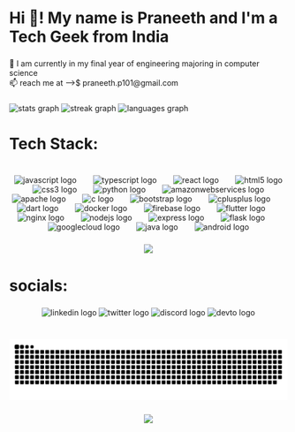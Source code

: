 <h1 align="left">Hi 👋! My name is Praneeth and I'm a Tech Geek from India</h1>

###

<p align="left">👀 I am currently in my final year of engineering majoring in computer science<br>📫 reach me at -->$ praneeth.p101@gmail.com</p>

###

<div align="left">
  <img src="https://github-readme-stats.vercel.app/api?username=praneethp07&hide_title=false&hide_rank=true&show_icons=true&include_all_commits=true&count_private=true&disable_animations=false&theme=dark&locale=en&hide_border=true" height="150" alt="stats graph"  />
  <img src="https://streak-stats.demolab.com?user=praneethp07&locale=en&mode=daily&theme=dracula&hide_border=true&border_radius=5" height="150" alt="streak graph"  />
  <img src="https://github-readme-stats.vercel.app/api/top-langs?username=praneethp07&locale=en&hide_title=false&layout=compact&card_width=320&langs_count=5&theme=tokyonight&hide_border=true" height="150" alt="languages graph"  />
</div>

###

<h1 align="left">Tech Stack:</h1>

###

<br clear="both">

<div align="center">
  <img src="https://cdn.jsdelivr.net/gh/devicons/devicon/icons/javascript/javascript-original.svg" height="44" alt="javascript logo"  />
  <img width="22" />
  <img src="https://cdn.jsdelivr.net/gh/devicons/devicon/icons/typescript/typescript-original.svg" height="44" alt="typescript logo"  />
  <img width="22" />
  <img src="https://cdn.jsdelivr.net/gh/devicons/devicon/icons/react/react-original.svg" height="44" alt="react logo"  />
  <img width="22" />
  <img src="https://cdn.jsdelivr.net/gh/devicons/devicon/icons/html5/html5-original.svg" height="44" alt="html5 logo"  />
  <img width="22" />
  <img src="https://cdn.jsdelivr.net/gh/devicons/devicon/icons/css3/css3-original.svg" height="44" alt="css3 logo"  />
  <img width="22" />
  <img src="https://cdn.jsdelivr.net/gh/devicons/devicon/icons/python/python-original.svg" height="44" alt="python logo"  />
  <img width="22" />
  <img src="https://cdn.jsdelivr.net/gh/devicons/devicon/icons/amazonwebservices/amazonwebservices-original.svg" height="44" alt="amazonwebservices logo"  />
  <img width="22" />
  <img src="https://cdn.jsdelivr.net/gh/devicons/devicon/icons/apache/apache-original.svg" height="44" alt="apache logo"  />
  <img width="22" />
  <img src="https://cdn.jsdelivr.net/gh/devicons/devicon/icons/c/c-original.svg" height="44" alt="c logo"  />
  <img width="22" />
  <img src="https://cdn.jsdelivr.net/gh/devicons/devicon/icons/bootstrap/bootstrap-original.svg" height="44" alt="bootstrap logo"  />
  <img width="22" />
  <img src="https://cdn.jsdelivr.net/gh/devicons/devicon/icons/cplusplus/cplusplus-original.svg" height="44" alt="cplusplus logo"  />
  <img width="22" />
  <img src="https://cdn.jsdelivr.net/gh/devicons/devicon/icons/dart/dart-original.svg" height="44" alt="dart logo"  />
  <img width="22" />
  <img src="https://cdn.jsdelivr.net/gh/devicons/devicon/icons/docker/docker-original.svg" height="44" alt="docker logo"  />
  <img width="22" />
  <img src="https://cdn.jsdelivr.net/gh/devicons/devicon/icons/firebase/firebase-plain.svg" height="44" alt="firebase logo"  />
  <img width="22" />
  <img src="https://cdn.jsdelivr.net/gh/devicons/devicon/icons/flutter/flutter-original.svg" height="44" alt="flutter logo"  />
  <img width="22" />
  <img src="https://cdn.jsdelivr.net/gh/devicons/devicon/icons/nginx/nginx-original.svg" height="44" alt="nginx logo"  />
  <img width="22" />
  <img src="https://cdn.jsdelivr.net/gh/devicons/devicon/icons/nodejs/nodejs-original.svg" height="44" alt="nodejs logo"  />
  <img width="22" />
  <img src="https://skillicons.dev/icons?i=express" height="44" alt="express logo"  />
  <img width="22" />
  <img src="https://skillicons.dev/icons?i=flask" height="44" alt="flask logo"  />
  <img width="22" />
  <img src="https://skillicons.dev/icons?i=gcp" height="44" alt="googlecloud logo"  />
  <img width="22" />
  <img src="https://skillicons.dev/icons?i=java" height="44" alt="java logo"  />
  <img width="22" />
  <img src="https://cdn.simpleicons.org/android/3DDC84" height="44" alt="android logo"  />
</div>

###

<div align="center">
  <img height="260" src="https://media.giphy.com/media/jTNG3RF6EwbkpD4LZx/giphy.gif"  />
</div>

###

<h1 align="left">socials:</h1>

###

<div align="center">
  <img src="https://raw.githubusercontent.com/maurodesouza/profile-readme-generator/master/src/assets/icons/social/linkedin/default.svg" width="52" height="40" alt="linkedin logo"  />
  <img src="https://raw.githubusercontent.com/maurodesouza/profile-readme-generator/master/src/assets/icons/social/twitter/default.svg" width="52" height="40" alt="twitter logo"  />
  <img src="https://raw.githubusercontent.com/maurodesouza/profile-readme-generator/master/src/assets/icons/social/discord/default.svg" width="52" height="40" alt="discord logo"  />
  <img src="https://raw.githubusercontent.com/maurodesouza/profile-readme-generator/master/src/assets/icons/social/devto/default.svg" width="52" height="40" alt="devto logo"  />
</div>

###

<br clear="both">

<img src="https://raw.githubusercontent.com/praneethp07/praneethp07/output/snake.svg" alt="Snake animation" />

###

<div align="center">
  <img src="https://profile-counter.glitch.me/praneethp07/count.svg?"  />
</div>

###
